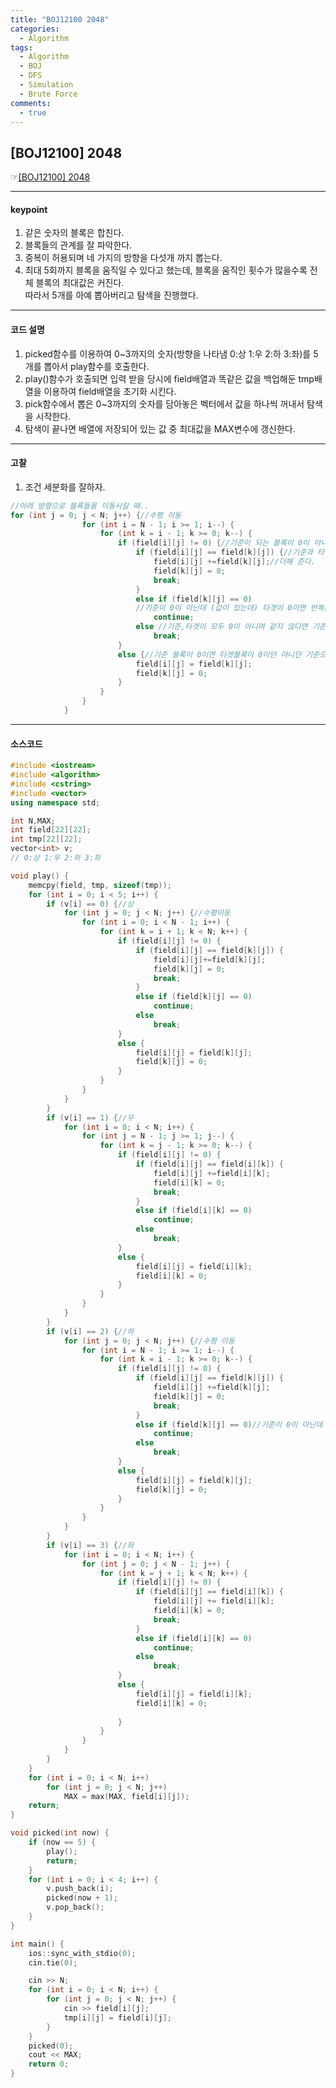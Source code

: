```yaml
---
title: "BOJ12100 2048"
categories:
  - Algorithm
tags:
  - Algorithm
  - BOJ
  - DFS
  - Simulation
  - Brute Force
comments:
  - true
---
```


## [BOJ12100] 2048
 ☞[[BOJ12100] 2048](https://www.acmicpc.net/problem/12100)

---

#### keypoint
1. 같은 숫자의 블록은 합친다.
2. 블록들의 관계를 잘 파악한다.
3. 중복이 허용되며 네 가지의 방향을 다섯개 까지 뽑는다.
4. 최대 5회까지 블록을 움직일 수 있다고 했는데, 블록을 움직인 횟수가 많을수록 전체 블록의 최대값은 커진다. <br>
따라서 5개를 아예 뽑아버리고 탐색을 진행했다.

---

#### 코드 설명
1. picked함수를 이용하여 0~3까지의 숫자(방향을 나타냄  0:상 1:우 2:하 3:좌)를 5개를 뽑아서 play함수를 호출한다.
2. play()함수가 호출되면 입력 받을 당시에 field배열과 똑같은 값을 백업해둔 tmp배열을 이용하여 field배열을 초기화 시킨다.
3. pick함수에서 뽑은 0~3까지의 숫자를 담아놓은 벡터에서 값을 하나씩 꺼내서 탐색을 시작한다.
4. 탐색이 끝나면 배열에 저장되어 있는 값 중 최대값을 MAX변수에 갱신한다. 


---

#### 고찰
1. 조건 세분화를 잘하자.

```cpp
//아래 방향으로 블록들을 이동시킬 때..
for (int j = 0; j < N; j++) {//수평 이동
				for (int i = N - 1; i >= 1; i--) {
					for (int k = i - 1; k >= 0; k--) {
						if (field[i][j] != 0) {//기준이 되는 블록이 0이 아니면
							if (field[i][j] == field[k][j]) {//기준과 타겟 블록의 기준이 같으면
								field[i][j] +=field[k][j];//더해 준다.
								field[k][j] = 0;
								break;
							}
							else if (field[k][j] == 0)
                            //기준이 0이 아닌데 (값이 있는데) 타겟이 0이면 반복문을 계속해서 수행한다.
								continue;
							else //기준,타겟이 모두 0이 아니며 같지 않다면 기준을 다음으로 바꾼다.
								break;
						}
						else {//기준 블록이 0이면 타겟블록이 0이던 아니던 기준으로 옮겨준다.
							field[i][j] = field[k][j];
							field[k][j] = 0;
						}
					}
				}
			}
```


---

#### 소스코드

```cpp
#include <iostream>
#include <algorithm>
#include <cstring>
#include <vector>
using namespace std;

int N,MAX; 
int field[22][22];
int tmp[22][22];
vector<int> v;
// 0:상 1:우 2:하 3:좌

void play() {
	memcpy(field, tmp, sizeof(tmp));
	for (int i = 0; i < 5; i++) {
		if (v[i] == 0) {//상
			for (int j = 0; j < N; j++) {//수평이동
				for (int i = 0; i < N - 1; i++) {
					for (int k = i + 1; k < N; k++) {
						if (field[i][j] != 0) {
							if (field[i][j] == field[k][j]) {
								field[i][j]+=field[k][j];
								field[k][j] = 0;
								break;
							}
							else if (field[k][j] == 0)
								continue;
							else
								break;
						}
						else {
							field[i][j] = field[k][j];
							field[k][j] = 0;
						}
					}
				}
			}
		}
		if (v[i] == 1) {//우
			for (int i = 0; i < N; i++) {
				for (int j = N - 1; j >= 1; j--) {
					for (int k = j - 1; k >= 0; k--) {
						if (field[i][j] != 0) {
							if (field[i][j] == field[i][k]) {
								field[i][j] +=field[i][k];
								field[i][k] = 0;
								break;
							}
							else if (field[i][k] == 0)
								continue;
							else 
								break;
						}
						else {
							field[i][j] = field[i][k];
							field[i][k] = 0;
						}
					}
				}
			}
		}
		if (v[i] == 2) {//하
			for (int j = 0; j < N; j++) {//수평 이동
				for (int i = N - 1; i >= 1; i--) {
					for (int k = i - 1; k >= 0; k--) {
						if (field[i][j] != 0) {
							if (field[i][j] == field[k][j]) {
								field[i][j] +=field[k][j];
								field[k][j] = 0;
								break;
							}
							else if (field[k][j] == 0)//기준이 0이 아닌데 (값이 있는데) 
								continue;
							else 
								break;
						}
						else {
							field[i][j] = field[k][j];
							field[k][j] = 0;
						}
					}
				}
			}
		}
		if (v[i] == 3) {//좌
			for (int i = 0; i < N; i++) {
				for (int j = 0; j < N - 1; j++) {
					for (int k = j + 1; k < N; k++) {
						if (field[i][j] != 0) {
							if (field[i][j] == field[i][k]) {
								field[i][j] += field[i][k];
								field[i][k] = 0;
								break;
							}
							else if (field[i][k] == 0)
								continue;
							else
								break;
						}
						else {
							field[i][j] = field[i][k];
							field[i][k] = 0;
							
						}
					}
				}
			}
		}
	}
	for (int i = 0; i < N; i++) 
		for (int j = 0; j < N; j++) 
			MAX = max(MAX, field[i][j]);
	return;
}

void picked(int now) {
	if (now == 5) {
		play();
		return;
	}
    for (int i = 0; i < 4; i++) {
        v.push_back(i);
        picked(now + 1);
        v.pop_back();
    }
}

int main() {
	ios::sync_with_stdio(0);
	cin.tie(0);

	cin >> N;
	for (int i = 0; i < N; i++) {
		for (int j = 0; j < N; j++) {
			cin >> field[i][j];
			tmp[i][j] = field[i][j];
		}
	}
	picked(0);
	cout << MAX;
	return 0;
}
```
